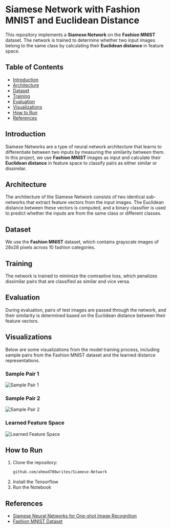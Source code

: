 # Siamese Network with Fashion MNIST and Euclidean Distance

This repository implements a **Siamese Network** on the **Fashion MNIST** dataset. The network is trained to determine whether two input images belong to the same class by calculating their **Euclidean distance** in feature space.

## Table of Contents

- [Introduction](#introduction)
- [Architecture](#architecture)
- [Dataset](#dataset)
- [Training](#training)
- [Evaluation](#evaluation)
- [Visualizations](#visualizations)
- [How to Run](#how-to-run)
- [References](#references)

## Introduction

Siamese Networks are a type of neural network architecture that learns to differentiate between two inputs by measuring the similarity between them. In this project, we use **Fashion MNIST** images as input and calculate their **Euclidean distance** in feature space to classify pairs as either similar or dissimilar.

## Architecture

The architecture of the Siamese Network consists of two identical sub-networks that extract feature vectors from the input images. The Euclidean distance between these vectors is computed, and a binary classifier is used to predict whether the inputs are from the same class or different classes.

## Dataset

We use the **Fashion MNIST** dataset, which contains grayscale images of 28x28 pixels across 10 fashion categories.

## Training

The network is trained to minimize the contrastive loss, which penalizes dissimilar pairs that are classified as similar and vice versa.

## Evaluation

During evaluation, pairs of test images are passed through the network, and their similarity is determined based on the Euclidean distance between their feature vectors.

## Visualizations

Below are some visualizations from the model training process, including sample pairs from the Fashion MNIST dataset and the learned distance representations.

### Sample Pair 1
![Sample Pair 1](./path_to_image1.png)

### Sample Pair 2
![Sample Pair 2](./path_to_image2.png)

### Learned Feature Space
![Learned Feature Space](./path_to_image3.png)

## How to Run

1. Clone the repository:
    ```bash
    github.com/ahmad786writes/Siamese-Network
    ```
2. Install the Tensorflow 
3. Run the Notebook

## References

- [Siamese Neural Networks for One-shot Image Recognition](https://www.cs.cmu.edu/~rsalakhu/papers/oneshot1.pdf)
- [Fashion MNIST Dataset](https://github.com/zalandoresearch/fashion-mnist)
